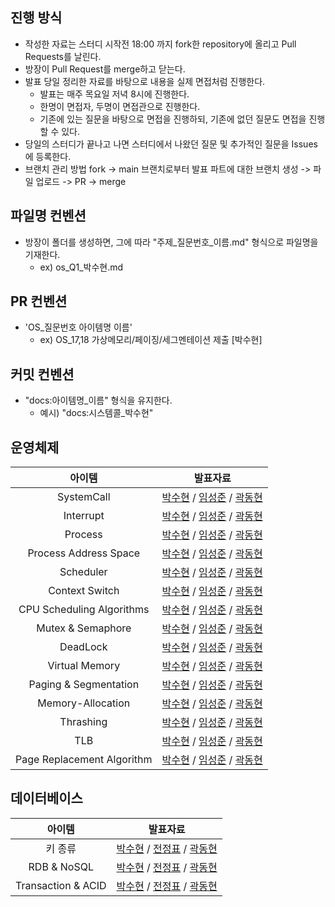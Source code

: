 ## 진행 방식
- 작성한 자료는 스터디 시작전 18:00 까지 fork한 repository에 올리고 Pull Requests를 날린다. 
- 방장이 Pull Request를 merge하고 닫는다.
- 발표 당일 정리한 자료를 바탕으로 내용을 실제 면접처럼 진행한다.
  - 발표는 매주 목요일 저녁 8시에 진행한다.
  - 한명이 면접자, 두명이 면접관으로 진행한다.
  - 기존에 있는 질문을 바탕으로 면접을 진행하되, 기존에 없던 질문도 면접을 진행할 수 있다.
- 당일의 스터디가 끝나고 나면 스터디에서 나왔던 질문 및 추가적인 질문을 Issues에 등록한다.
- 브랜치 관리 방법
  fork -> main 브랜치로부터 발표 파트에 대한 브랜치 생성 -> 파일 업로드 -> PR -> merge

## 파일명 컨벤션
- 방장이 폴더를 생성하면, 그에 따라 "주제_질문번호_이름.md" 형식으로 파일명을 기재한다.
  - ex) os_Q1_박수현.md

## PR 컨벤션
- 'OS_질문번호 아이템명 이름'
  - ex) OS_17,18 가상메모리/페이징/세그멘테이션 제출 [박수현]

## 커밋 컨벤션
- "docs:아이템명_이름" 형식을 유지한다. 
  - 예시) "docs:시스템콜_박수현"

## 운영체제

|            아이템             |                                                                                                                                                                                                     발표자료                                                                                                                                                                                                     |
|:--------------------------:|:------------------------------------------------------------------------------------------------------------------------------------------------------------------------------------------------------------------------------------------------------------------------------------------------------------------------------------------------------------------------------------------------------------:|
|         SystemCall         |                      [박수현](https://github.com/cs-learning-study/blog-study/blob/main/os/system_call/os_Q1_%EB%B0%95%EC%88%98%ED%98%84.md) / [임성준](https://github.com/2024-pass-backend/blog-study/blob/main/os/system_call/os_Q1_%EC%9E%84%EC%84%B1%EC%A4%80.md) / [곽동현](https://github.com/2024-pass-backend/blog-study/blob/main/os/system_call/os_Q1_%EA%B3%BD%EB%8F%99%ED%98%84.md)                      |
|         Interrupt          |                         [박수현](https://github.com/2024-pass-backend/blog-study/blob/main/os/interrupt/os_Q2_%EB%B0%95%EC%88%98%ED%98%84.md) / [임성준](https://github.com/2024-pass-backend/blog-study/blob/main/os/interrupt/os_Q2_%EC%9E%84%EC%84%B1%EC%A4%80.md) / [곽동현](https://github.com/2024-pass-backend/blog-study/blob/main/os/interrupt/os_Q2_%EA%B3%BD%EB%8F%99%ED%98%84.md)                         |
|          Process           |                            [박수현](https://github.com/2024-pass-backend/blog-study/blob/main/os/process/os_Q3_%EB%B0%95%EC%88%98%ED%98%84.md) / [임성준](https://github.com/2024-pass-backend/blog-study/blob/main/os/process/os_Q3_%EC%9E%84%EC%84%B1%EC%A4%80.md) / [곽동현](https://github.com/2024-pass-backend/blog-study/blob/main/os/process/os_Q3_%EA%B3%BD%EB%8F%99%ED%98%84.md)                            |
|   Process Address Space    |        [박수현](https://github.com/2024-pass-backend/blog-study/blob/main/os/process-adress-space/os_Q4_%EB%B0%95%EC%88%98%ED%98%84.md) / [임성준](https://github.com/2024-pass-backend/blog-study/blob/main/os/process-adress-space/os_Q4_%EC%9E%84%EC%84%B1%EC%A4%80.md)  / [곽동현](https://github.com/2024-pass-backend/blog-study/blob/main/os/process-adress-space/os_Q4_%EA%B3%BD%EB%8F%99%ED%98%84.md)        |
|         Scheduler          |                         [박수현](https://github.com/2024-pass-backend/blog-study/blob/main/os/scheduler/os_Q5_%EB%B0%95%EC%88%98%ED%98%84.md) / [임성준](https://github.com/2024-pass-backend/blog-study/blob/main/os/scheduler/os_Q5_%EC%9E%84%EC%84%B1%EC%A4%80.md) / [곽동현](https://github.com/2024-pass-backend/blog-study/blob/main/os/scheduler/os_Q5_%EA%B3%BD%EB%8F%99%ED%98%84.md)                         |
|       Context Switch       |                 [박수현](https://github.com/2024-pass-backend/blog-study/blob/main/os/context-switch/os_Q6_%EB%B0%95%EC%88%98%ED%98%84.md) / [임성준](https://github.com/2024-pass-backend/blog-study/blob/main/os/context-switch/os_Q6_%EC%9E%84%EC%84%B1%EC%A4%80.md) / [곽동현](https://github.com/2024-pass-backend/blog-study/blob/main/os/context-switch/os_Q6_%EA%B3%BD%EB%8F%99%ED%98%84.md)                  |
| CPU Scheduling Algorithms  | [박수현](https://github.com/2024-pass-backend/blog-study/blob/main/os/cpu-scheduling-algorithms/os_Q7_%EB%B0%95%EC%88%98%ED%98%84.md) / [임성준](https://github.com/2024-pass-backend/blog-study/blob/main/os/cpu-scheduling-algorithms/os_Q7_%EC%9E%84%EC%84%B1%EC%A4%80.md) / [곽동현](https://github.com/2024-pass-backend/blog-study/blob/main/os/cpu-scheduling-algorithms/os_Q7_%EA%B3%BD%EB%8F%99%ED%98%84.md) |
|     Mutex & Semaphore      |                [박수현](https://github.com/2024-pass-backend/blog-study/blob/main/os/mutex-semaphore/os_Q8_%EB%B0%95%EC%88%98%ED%98%84.md) / [임성준](https://github.com/2024-pass-backend/blog-study/blob/main/os/mutex-semaphore/os_Q8_%EC%9E%84%EC%84%B1%EC%A4%80.md) / [곽동현](https://github.com/2024-pass-backend/blog-study/blob/main/os/mutex-semaphore/os_Q8_%EA%B3%BD%EB%8F%99%ED%98%84.md)                |
|          DeadLock          |                          [박수현](https://github.com/2024-pass-backend/blog-study/blob/main/os/deadlock/os_Q9_%EB%B0%95%EC%88%98%ED%98%84.md) / [임성준](https://github.com/2024-pass-backend/blog-study/blob/main/os/deadlock/os_Q9_%EC%9E%84%EC%84%B1%EC%A4%80.md) / [곽동현](https://github.com/2024-pass-backend/blog-study/blob/main/os/deadlock/os_Q9_%EA%B3%BD%EB%8F%99%ED%98%84.md)                           |
|       Virtual Memory       |                   [박수현](https://github.com/2024-pass-backend/cs-plant/blob/main/os/virtual-memory/os_Q17_%EB%B0%95%EC%88%98%ED%98%84.md) / [임성준](https://github.com/2024-pass-backend/cs-plant/blob/main/os/virtual-memory/os_Q17_%EC%9E%84%EC%84%B1%EC%A4%80.md) / [곽동현](https://github.com/2024-pass-backend/cs-plant/blob/main/os/virtual-memory/os_Q17_%EA%B3%BD%EB%8F%99%ED%98%84.md)                   |
|   Paging & Segmentation    |             [박수현](https://github.com/2024-pass-backend/cs-plant/blob/main/os/paging-segmenation/os_Q18_%EB%B0%95%EC%88%98%ED%98%84.md) / [임성준](https://github.com/2024-pass-backend/cs-plant/blob/main/os/paging-segmenation/os_Q18_%EC%9E%84%EC%84%B1%EC%A4%80.md) / [곽동현](https://github.com/2024-pass-backend/cs-plant/blob/main/os/paging-segmenation/os_Q18_%EA%B3%BD%EB%8F%99%ED%98%84.md)             |
|     Memory-Allocation      |                                                                                                                                [박수현](https://github.com/2024-pass-backend/cs-plant/blob/main/os/memory-allocation/os_Q15_%EB%B0%95%EC%88%98%ED%98%84.md) / [임성준](https://github.com/2024-pass-backend/cs-plant/blob/main/os/memory-allocation/os_Q15_%EC%9E%84%EC%84%B1%EC%A4%80.md) / [곽동현](https://github.com/2024-pass-backend/cs-plant/blob/main/os/memory-allocation/os_Q15_%EA%B3%BD%EB%8F%99%ED%98%84.md)                                                                                                                                 |
|         Thrashing          |                                                                                                                                                                                         [박수현](https://github.com/2024-pass-backend/cs-plant/blob/main/os/thrashing/os_Q16_%EB%B0%95%EC%88%98%ED%98%84.md) / [임성준](https://github.com/2024-pass-backend/cs-plant/blob/main/os/thrashing/os_Q16_%EC%9E%84%EC%84%B1%EC%A4%80.md) / [곽동현](https://github.com/2024-pass-backend/cs-plant/blob/main/os/thrashing/os_Q16_%EA%B3%BD%EB%8F%99%ED%98%84.md)                                                                                                                                                                                          |
|            TLB             |                                                                                                                                                                                         [박수현](https://github.com/2024-pass-backend/cs-plant/blob/main/os/tlb/os_Q19_%EB%B0%95%EC%88%98%ED%98%84.md) / [임성준](https://github.com/2024-pass-backend/cs-plant/blob/main/os/tlb/os_Q19_%EC%9E%84%EC%84%B1%EC%A4%80.md) / [곽동현](https://github.com/2024-pass-backend/cs-plant/blob/main/os/tlb/os_Q19_%EA%B3%BD%EB%8F%99%ED%98%84.md)                                                                                                                                                                                          |
| Page Replacement Algorithm | [박수현](https://github.com/2024-pass-backend/cs-plant/blob/main/os/page-replacement-algorithm/os_Q21_%EB%B0%95%EC%88%98%ED%98%84.md) / [임성준](https://github.com/2024-pass-backend/cs-plant/blob/main/os/page-replacement-algorithm/os_Q21_%EC%9E%84%EC%84%B1%EC%A4%80.md) / [곽동현](https://github.com/2024-pass-backend/cs-plant/blob/main/os/page-replacement-algorithm/os_Q21_%EA%B3%BD%EB%8F%99%ED%98%84.md) |

## 데이터베이스

|        아이템         |              발표자료              |
|:------------------:|:------------------------------:|
|        키 종류        | [박수현](박수현) / [전정표]() / [곽동현]() |
|    RDB & NoSQL     |  [박수현]() / [전정표]() / [곽동현]()   |
| Transaction & ACID |            [박수현]() / [전정표]() / [곽동현]()                    |
